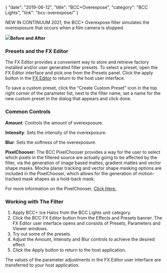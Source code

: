 {
"date": "2019-06-12",
"title": "BCC+Overexpose",
"category": "BCC Lights",
"link": "bcc-overexpose/"
}

 
NEW IN CONTINUUM 2021, the BCC+ Overexpose filter simulates the overexposure that occurs when a film camera is stopped. 


![](https://borisfx-com-res.cloudinary.com/image/upload//documentation/continuum/uploads/2020/10/Image_325.png)**Before and After**  

### Presets and the FX Editor


The FX Editor provides a convenient way to store and retrieve factory installed and/or user generated filter presets. To select a preset, open the FX Editor interface and pick one from the Presets panel. Click the apply button in the [FX Editor](/documentation/continuum/bcc-fx-editor) to return to the host user interface. 


To save a custom preset, click the “Create Custom Preset” icon in the top right corner of the parameter list, next to the filter name, set a name for the new custom preset in the dialog that appears and click done. 


### Common Controls


**Amount**: Controls the amount of overexposure.


**Intensity**: Sets the intensity of the overexposure.


**Blur**: Sets the softness of the overexposure.


**PixelChooser:**  The BCC PixelChooser provides a way for the user to select which pixels in the filtered source are actually going to be affected by the filter, via the generation of image based mattes, gradient mattes and vector shape masks. Mocha planar tracking and vector shape masking options are included in the PixelChooser, which allows for the generation of motion-tracked mask shapes as a hold-back mask. 


For more information on the PixelChooser, [Click Here.﻿](/documentation/continuum/)


### Working with The Filter


1. Apply BCC+ Ice Halos from the BCC Lights unit category.
2. Click the BCC FX Editor button from the Effects and Presets banner. The FX Editor user interface opens and consists of Presets, Parameters and Viewer windows.
3. Try out some of the presets.
4. Adjust the Amount, Intensity and Blur controls to achieve the desired effect.
5. Click the Apply button to return to the host application.


The values of the parameter adjustments in the FX Editor user interface are transferred to your host application.


